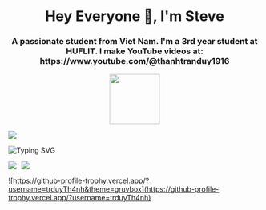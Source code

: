 <h1 align="center">Hey Everyone 👋, I'm Steve</h1>
<h3 align="center">A passionate student from Viet Nam. I'm a 3rd year student at HUFLIT. I make YouTube videos at: https://www.youtube.com/@thanhtranduy1916</h3>


<div id="header" align="center">
  <img src="https://media.giphy.com/media/M9gbBd9nbDrOTu1Mqx/giphy.gif" width="100"/>
</div>


![](https://komarev.com/ghpvc/?username=trduyTh4nh&color=red)

![Typing SVG](https://readme-typing-svg.herokuapp.com/?width=600&lines=Backend+Developer+🔙;Full-stack+Developer+🌝;NodeJS-Deveoper+☕;Front-end+ReactJS;and+you+💗)

<div style="display: flex; justify-content: space-between; align-items: center;">
  <div style="display: flex; align-items: center;">
    <img src="https://github-readme-stats.vercel.app/api?username=trduyTh4nh&show_icons=true&count_private=true" style="margin-right: 10px;">
    <img src="https://github-readme-stats.vercel.app/api/top-langs/?username=trduyTh4nh&layout=compact&langs_count=6">
  </div>
</div>



![https://github-profile-trophy.vercel.app/?username=trduyTh4nh&theme=gruvbox](https://github-profile-trophy.vercel.app/?username=trduyTh4nh)

